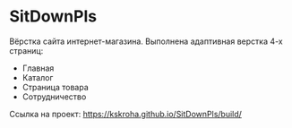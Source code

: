 # SitDownPls
Вёрстка сайта интернет-магазина. Выполнена адаптивная верстка 4-х страниц:
* Главная
* Каталог
* Страница товара
* Сотрудничество
  
Ссылка на проект: https://kskroha.github.io/SitDownPls/build/
